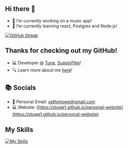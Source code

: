 ## Hi there 👋

- 🔭 I’m currently working on a music app!
- 🌱 I’m currently learning react, Postgres and Node.js!

<a href="https://git.io/streak-stats"><img src="https://streak-stats.demolab.com?user=stowe1&theme=dark" alt="GitHub Streak" /></a>

## Thanks for checking out my GitHub!

- 💻 Developer @ [Tune](https://velbit.app/tune), [SupplyPike](https://www.supplypike.com/)!
- 🔍 Learn more about me [here](https://stowe1.github.io/personal-website/)!

## 📚 Socials

- 📧 Personal Email: [sethmtowe@gmail.com](mailto:sethmtowe@gmail.com)
- 💻 Website: [https://stowe1.github.io/personal-website](https://stowe1.github.io/personal-website)

## My Skills

<p align="center">
  
[![My Skills](https://skillicons.dev/icons?i=react,nodejs,postgres,rabbitmq,rust,postman,ts,redux,tailwind,nestjs,cpp,docker,git,github,linux,nextjs,py,regex,mysql,mongodb,java,css,js,html)](https://skillicons.dev)

</p>
